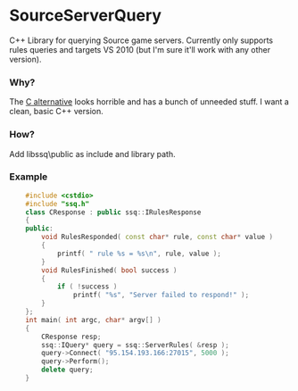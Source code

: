 # SourceServerQuery

C++ Library for querying Source game servers.
Currently only supports rules queries and targets VS 2010 (but I'm sure it'll work with any other version).

### Why?
The [C alternative](https://developer.valvesoftware.com/wiki/Source_Server_Query_Library) looks horrible and has a bunch of unneeded stuff. I want a clean, basic C++ version.

### How?
Add libssq\public as include and library path.

### Example
```C++
	#include <cstdio>
    #include "ssq.h"
	class CResponse : public ssq::IRulesResponse
	{
	public:
		void RulesResponded( const char* rule, const char* value )
		{
			printf( " rule %s = %s\n", rule, value );
		}
		void RulesFinished( bool success )
		{
			if ( !success )
				printf( "%s", "Server failed to respond!" );
		}
	};
	int main( int argc, char* argv[] )
	{
		CResponse resp;
		ssq::IQuery* query = ssq::ServerRules( &resp );
		query->Connect( "95.154.193.166:27015", 5000 );
		query->Perform();
		delete query;
	}
